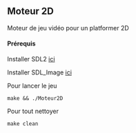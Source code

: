 ## Moteur 2D
Moteur de jeu vidéo pour un platformer 2D  

#### Prérequis
Installer SDL2 [ici](https://www.libsdl.org/download-2.0.php)

Installer SDL_Image [ici](https://www.libsdl.org/projects/SDL_image/) 

Pour lancer le jeu
```
make && ./Moteur2D
```
Pour tout nettoyer
```
make clean
```

